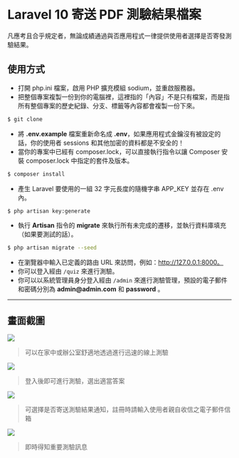 # Laravel 10 寄送 PDF 測驗結果檔案

凡應考且合乎規定者，無論成績通過與否應用程式一律提供使用者選擇是否寄發測驗結果。

## 使用方式
- 打開 php.ini 檔案，啟用 PHP 擴充模組 sodium，並重啟服務器。
- 把整個專案複製一份到你的電腦裡，這裡指的「內容」不是只有檔案，而是指所有整個專案的歷史紀錄、分支、標籤等內容都會複製一份下來。
```sh
$ git clone
```
- 將 __.env.example__ 檔案重新命名成 __.env__，如果應用程式金鑰沒有被設定的話，你的使用者 sessions 和其他加密的資料都是不安全的！
- 當你的專案中已經有 composer.lock，可以直接執行指令以讓 Composer 安裝 composer.lock 中指定的套件及版本。
```sh
$ composer install
```
- 產生 Laravel 要使用的一組 32 字元長度的隨機字串 APP_KEY 並存在 .env 內。
```sh
$ php artisan key:generate
```
- 執行 __Artisan__ 指令的 __migrate__ 來執行所有未完成的遷移，並執行資料庫填充（如果要測試的話）。
```sh
$ php artisan migrate --seed
```
- 在瀏覽器中輸入已定義的路由 URL 來訪問，例如：http://127.0.0.1:8000。
- 你可以登入經由 `/quiz` 來進行測驗。
- 你可以以系統管理員身分登入經由 `/admin` 來進行測驗管理，預設的電子郵件和密碼分別為 __admin@admin.com__ 和 __password__ 。

----

## 畫面截圖
![](https://i.imgur.com/duL6oc6.png)
> 可以在家中或辦公室舒適地透過進行迅速的線上測驗

![](https://i.imgur.com/3G5RTmD.png)
> 登入後即可進行測驗，選出適當答案

![](https://i.imgur.com/p0HLfwg.png)
> 可選擇是否寄送測驗結果通知，註冊時請輸入使用者親自收信之電子郵件信箱

![](https://i.imgur.com/wZbDMKm.png)
> 即時得知重要測驗訊息
